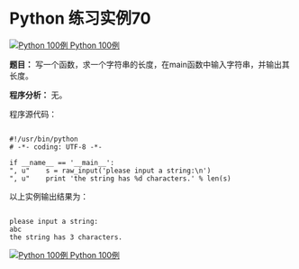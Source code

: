 Python 练习实例70
=============

 [![Python 100例](../images/up.gif)
 Python 100例](python-100-examples.html)


 **题目：** 写一个函数，求一个字符串的长度，在main函数中输入字符串，并输出其长度。

 **程序分析：** 无。

 程序源代码：


```

#!/usr/bin/python
# -*- coding: UTF-8 -*-

if __name__ == '__main__':
", u"    s = raw_input('please input a string:\n')
", u"    print 'the string has %d characters.' % len(s)

```

 以上实例输出结果为：


```

please input a string:
abc
the string has 3 characters.

```

 [![Python 100例](../images/up.gif)
 Python 100例](python-100-examples.html)
